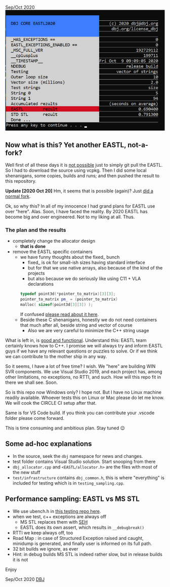 
Sep/Oct 2020
![results_2020_oct](./media/2020_OCT_screen.png)

## Now what is this? Yet another EASTL, not-a-fork?

Well first of all these days it is [not possible](https://github.com/electronicarts/EASTL/issues/302) just to simply git pull the EASTL. So I had to download the source using vcpkg. Then I did some local shenanigans, some copies, builds and runs; and then pushed the result to this repository.

**Update [2020 Oct 20]**  Hm, it seems that is possible (again)? Just [did a normal fork](https://github.com/dbj-systems/EASTL).

Ok, so why this? In all of my innocence I had grand plans for EASTL use over "here". Alas. Soon, I have faced the reality. By 2020 EASTL has become big and over engineered. Not to my liking at all. Thus.

### The plan and the results

- completely change the allocator design
  - **that is done**
- remove the EASTL specific containers
  - we have funny thoughts about the fixed_ bunch
      - fixed_ is ok for small-ish sizes having standard interface
      - but for that we use native arrays, also because of the kind of the projects
      - but also because we do seriously like using C11 + VLA declarations
      ```cpp
      typedef point3d(*pointer_to_matrix)[3][3];
      pointer_to_matrix pm_ = (pointer_to_matrix)
      malloc( sizeof(point3d[3][3]) );
      ```
      If confused [please read about it here](https://gustedt.wordpress.com/2014/09/08/dont-use-fake-matrices/).
  - Beside these C shenanigans, honestly we do not need containers that much after all, beside string and vector of course
      - Also we are very careful to minimize the C++ string usage

What is left in, is [good and functional](https://github.com/dbj-data/bench). Understand this: EASTL team certainly knows how to C++. I promise we will always try and inform EASTL guys if we have any relevant questions or puzzles to solve. Or if we think we can contribute to the mother ship in any way.

So it seems, I have a lot of free time? I wish. We "here" are building WIN SVR components. We use Visual Studio 2019, and each project has, among other limitations, no exceptions, no RTTI, and such. How will this repo fit in there we shall see. Soon.

So is this repo now Windows only? I hope not. But I have no Linux machine readily available. Whoever tests this on Linux or Mac please do let me know. We will cook the CIRCLE CI setup after that.

Same is for VS Code build. If you think you can contribute your .vscode folder please come forward.

This is time consuming and ambitious plan. Stay tuned :wink:

## Some ad-hoc explanations

- In the source, seek the `dbj` namespace for news and changes.
- test folder contains Visual Studio solution. Start snooping from there
- `dbj_allocator.cpp` and `<EASTL/allocator.h>` are the files with most of the new stuff
- `test/infrastructure` contains `dbj_common.h`, this is where "everything" is included for testing which is in `testing_sampling.cpp`.

## Performance sampling: EASTL vs MS STL

- We use ubench.h in [this testing repo here](https://github.com/dbj-data/bench).
- when we test, c++ exceptions are always off
     - MS STL replaces them with [SEH](https://docs.microsoft.com/en-us/cpp/cpp/structured-exception-handling-c-cpp?view=vs-2019)
     - EASTL does its own assert, which results in `__debugbreak()`
- RTTI we keep always off, too
- Road Map : in case of Structured Exception raised and caught, minidump is generated, and finally user is informed on its full path.
- 32 bit builds we ignore, as ever
- Hint: in debug builds MS STL is indeed rather slow, but in release builds it is not


Enjoy

Sep/Oct  2020
[DBJ](https://dbj.org/)
